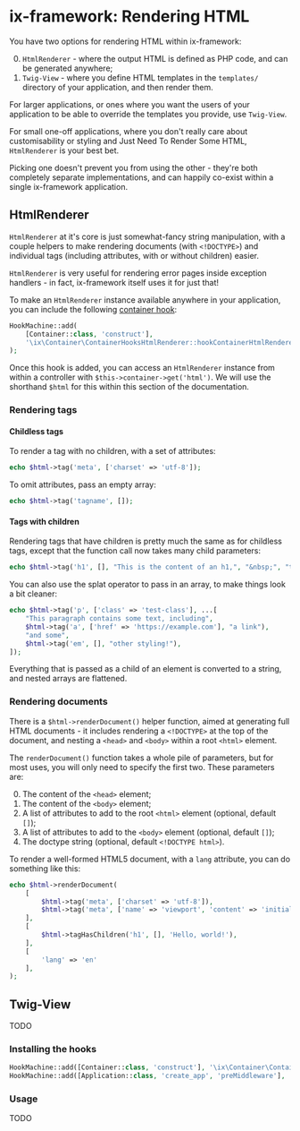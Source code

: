 [doc-hooks]: ./hooks.md

# ix-framework: Rendering HTML

You have two options for rendering HTML within ix-framework:

0. `HtmlRenderer` - where the output HTML is defined as PHP code,
    and can be generated anywhere;
0. `Twig-View` - where you define HTML templates in the `templates/`
    directory of your application, and then render them.

For larger applications, or ones where you want the users of your
application to be able to override the templates you provide,
use `Twig-View`.

For small one-off applications, where you don't really care about
customisability or styling and Just Need To Render Some HTML,
`HtmlRenderer` is your best bet.

Picking one doesn't prevent you from using the other - they're both
completely separate implementations, and can happily co-exist within
a single ix-framework application.

## HtmlRenderer

`HtmlRenderer` at it's core is just somewhat-fancy string manipulation,
with a couple helpers to make rendering documents (with `<!DOCTYPE>`)
and individual tags (including attributes, with or without children)
easier.

`HtmlRenderer` is very useful for rendering error pages inside exception
handlers - in fact, ix-framework itself uses it for just that!

To make an `HtmlRenderer` instance available anywhere in your application,
you can include the following [container hook][doc-hooks]:

```php
HookMachine::add(
    [Container::class, 'construct'],
    '\ix\Container\ContainerHooksHtmlRenderer::hookContainerHtmlRenderer'
);
```

Once this hook is added, you can access an `HtmlRenderer` instance from
within a controller with `$this->container->get('html')`. We will use the
shorthand `$html` for this within this section of the documentation.

### Rendering tags

#### Childless tags

To render a tag with no children, with a set of attributes:

```php
echo $html->tag('meta', ['charset' => 'utf-8']);
```

To omit attributes, pass an empty array:

```php
echo $html->tag('tagname', []);
```

#### Tags with children

Rendering tags that have children is pretty much the same as for
childless tags, except that the function call now takes many child parameters:

```php
echo $html->tag('h1', [], "This is the content of an h1,", "&nbsp;", "that just keeps on going!");
```

You can also use the splat operator to pass in an array,
to make things look a bit cleaner:

```php
echo $html->tag('p', ['class' => 'test-class'], ...[
    "This paragraph contains some text, including",
    $html->tag('a', ['href' => 'https://example.com'], "a link"),
    "and some",
    $html->tag('em', [], "other styling!"),
]);
```

Everything that is passed as a child of an element is converted to
a string, and nested arrays are flattened.

### Rendering documents

There is a `$html->renderDocument()` helper function, aimed at generating
full HTML documents - it includes rendering a `<!DOCTYPE>` at the top of
the document, and nesting a `<head>` and `<body>` within a root `<html>`
element.

The `renderDocument()` function takes a whole pile of parameters, but for
most uses, you will only need to specify the first two. These parameters are:

0. The content of the `<head>` element;
0. The content of the `<body>` element;
0. A list of attributes to add to the root `<html>` element (optional, default `[]`);
0. A list of attributes to add to the `<body>` element (optional, default `[]`);
0. The doctype string (optional, default `<!DOCTYPE html>`).

To render a well-formed HTML5 document, with a `lang` attribute, you can do
something like this:

```php
echo $html->renderDocument(
	[
		$html->tag('meta', ['charset' => 'utf-8']),
		$html->tag('meta', ['name' => 'viewport', 'content' => 'initial-scale=1, width=device-width']),
	],
	[
		$html->tagHasChildren('h1', [], 'Hello, world!'),
	],
    [
        'lang' => 'en'
    ],
);
```

## Twig-View

TODO

### Installing the hooks

```php
HookMachine::add([Container::class, 'construct'], '\ix\Container\ContainerHooksTwig::hookContainerTwig');
HookMachine::add([Application::class, 'create_app', 'preMiddleware'], '\ix\Application\ApplicationHooksTwig::hookApplicationMiddlewareTwig');
```

### Usage

TODO
